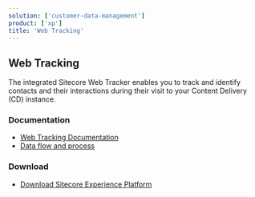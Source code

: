 ```yaml
---
solution: ['customer-data-management']
product: ['xp']
title: 'Web Tracking'
---
```


## Web Tracking

The integrated Sitecore Web Tracker enables you to track and identify contacts and their interactions during their visit to your Content Delivery (CD) instance.

### Documentation

- [Web Tracking Documentation](https://doc.sitecore.com/xp/en/developers/latest/sitecore-experience-platform/web-tracking.html)
- [Data flow and process](https://doc.sitecore.com/xp/en/developers/latest/platform-administration-and-architecture/tracking-and-personalization.html)

### Download

- [Download Sitecore Experience Platform](/downloads/Sitecore_Experience_Platform)
